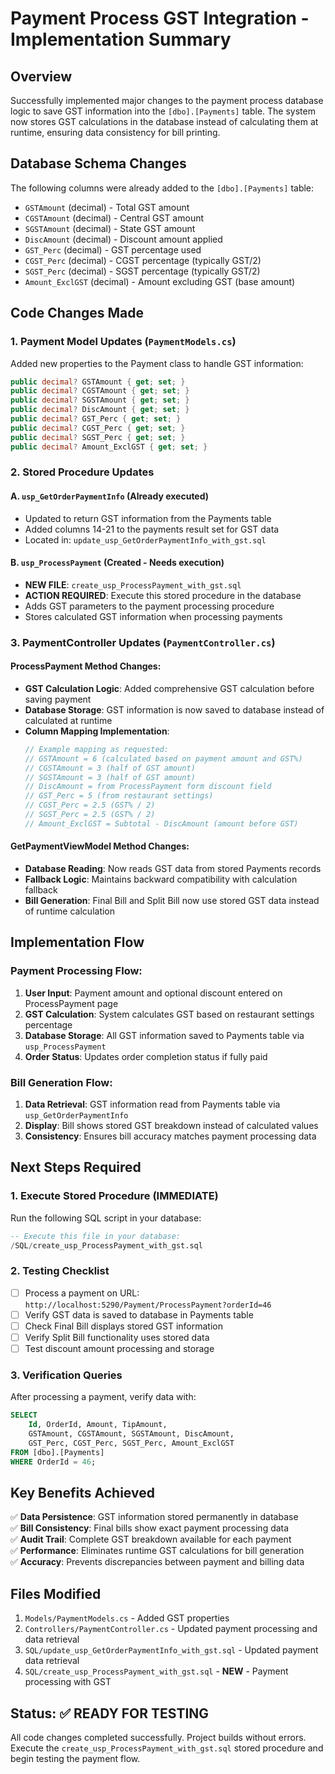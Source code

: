 # Payment Process GST Integration - Implementation Summary

## Overview
Successfully implemented major changes to the payment process database logic to save GST information into the `[dbo].[Payments]` table. The system now stores GST calculations in the database instead of calculating them at runtime, ensuring data consistency for bill printing.

## Database Schema Changes
The following columns were already added to the `[dbo].[Payments]` table:
- `GSTAmount` (decimal) - Total GST amount
- `CGSTAmount` (decimal) - Central GST amount  
- `SGSTAmount` (decimal) - State GST amount
- `DiscAmount` (decimal) - Discount amount applied
- `GST_Perc` (decimal) - GST percentage used
- `CGST_Perc` (decimal) - CGST percentage (typically GST/2)
- `SGST_Perc` (decimal) - SGST percentage (typically GST/2)
- `Amount_ExclGST` (decimal) - Amount excluding GST (base amount)

## Code Changes Made

### 1. Payment Model Updates (`PaymentModels.cs`)
Added new properties to the Payment class to handle GST information:
```csharp
public decimal? GSTAmount { get; set; }
public decimal? CGSTAmount { get; set; }
public decimal? SGSTAmount { get; set; }
public decimal? DiscAmount { get; set; }
public decimal? GST_Perc { get; set; }
public decimal? CGST_Perc { get; set; }
public decimal? SGST_Perc { get; set; }
public decimal? Amount_ExclGST { get; set; }
```

### 2. Stored Procedure Updates

#### A. `usp_GetOrderPaymentInfo` (Already executed)
- Updated to return GST information from the Payments table
- Added columns 14-21 to the payments result set for GST data
- Located in: `update_usp_GetOrderPaymentInfo_with_gst.sql`

#### B. `usp_ProcessPayment` (Created - Needs execution)
- **NEW FILE**: `create_usp_ProcessPayment_with_gst.sql`
- **ACTION REQUIRED**: Execute this stored procedure in the database
- Adds GST parameters to the payment processing procedure
- Stores calculated GST information when processing payments

### 3. PaymentController Updates (`PaymentController.cs`)

#### ProcessPayment Method Changes:
- **GST Calculation Logic**: Added comprehensive GST calculation before saving payment
- **Database Storage**: GST information is now saved to database instead of calculated at runtime
- **Column Mapping Implementation**:
  ```csharp
  // Example mapping as requested:
  // GSTAmount = 6 (calculated based on payment amount and GST%)
  // CGSTAmount = 3 (half of GST amount)  
  // SGSTAmount = 3 (half of GST amount)
  // DiscAmount = from ProcessPayment form discount field
  // GST_Perc = 5 (from restaurant settings)
  // CGST_Perc = 2.5 (GST% / 2)
  // SGST_Perc = 2.5 (GST% / 2)  
  // Amount_ExclGST = Subtotal - DiscAmount (amount before GST)
  ```

#### GetPaymentViewModel Method Changes:
- **Database Reading**: Now reads GST data from stored Payments records
- **Fallback Logic**: Maintains backward compatibility with calculation fallback
- **Bill Generation**: Final Bill and Split Bill now use stored GST data instead of runtime calculation

## Implementation Flow

### Payment Processing Flow:
1. **User Input**: Payment amount and optional discount entered on ProcessPayment page
2. **GST Calculation**: System calculates GST based on restaurant settings percentage
3. **Database Storage**: All GST information saved to Payments table via `usp_ProcessPayment`
4. **Order Status**: Updates order completion status if fully paid

### Bill Generation Flow:
1. **Data Retrieval**: GST information read from Payments table via `usp_GetOrderPaymentInfo`
2. **Display**: Bill shows stored GST breakdown instead of calculated values
3. **Consistency**: Ensures bill accuracy matches payment processing data

## Next Steps Required

### 1. Execute Stored Procedure (IMMEDIATE)
Run the following SQL script in your database:
```sql
-- Execute this file in your database:
/SQL/create_usp_ProcessPayment_with_gst.sql
```

### 2. Testing Checklist
- [ ] Process a payment on URL: `http://localhost:5290/Payment/ProcessPayment?orderId=46`
- [ ] Verify GST data is saved to database in Payments table
- [ ] Check Final Bill displays stored GST information
- [ ] Verify Split Bill functionality uses stored data
- [ ] Test discount amount processing and storage

### 3. Verification Queries
After processing a payment, verify data with:
```sql
SELECT 
    Id, OrderId, Amount, TipAmount,
    GSTAmount, CGSTAmount, SGSTAmount, DiscAmount,
    GST_Perc, CGST_Perc, SGST_Perc, Amount_ExclGST
FROM [dbo].[Payments] 
WHERE OrderId = 46;
```

## Key Benefits Achieved
✅ **Data Persistence**: GST information stored permanently in database  
✅ **Bill Consistency**: Final bills show exact payment processing data  
✅ **Audit Trail**: Complete GST breakdown available for each payment  
✅ **Performance**: Eliminates runtime GST calculations for bill generation  
✅ **Accuracy**: Prevents discrepancies between payment and billing data  

## Files Modified
1. `Models/PaymentModels.cs` - Added GST properties
2. `Controllers/PaymentController.cs` - Updated payment processing and data retrieval
3. `SQL/update_usp_GetOrderPaymentInfo_with_gst.sql` - Updated payment data retrieval
4. `SQL/create_usp_ProcessPayment_with_gst.sql` - **NEW** - Payment processing with GST

## Status: ✅ READY FOR TESTING
All code changes completed successfully. Project builds without errors. Execute the `create_usp_ProcessPayment_with_gst.sql` stored procedure and begin testing the payment flow.